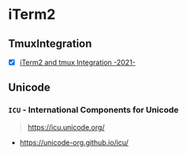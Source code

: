 # iTerm2

## TmuxIntegration

- [x] [iTerm2 and tmux Integration -2021-](https://gitlab.com/gnachman/iterm2/-/wikis/TmuxIntegration)

## Unicode

### `ICU` - International Components for Unicode

> https://icu.unicode.org/

- https://unicode-org.github.io/icu/
